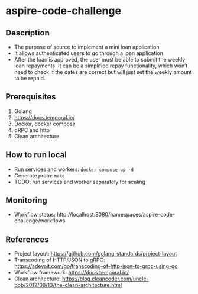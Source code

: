 # aspire-code-challenge

## Description
- The purpose of source to implement a mini loan application
- It allows authenticated users to go through a loan application
- After the loan is approved, the user must be able to submit the weekly loan repayments. 
It can be a simplified repay functionality, which won’t need to check if the dates are correct but will just set the weekly amount to be repaid.


## Prerequisites
1. Golang
2. https://docs.temporal.io/
3. Docker, docker compose
4. gRPC and http
5. Clean architecture

## How to run local
- Run services and workers: `docker compose up -d`
- Generate proto: `make`
- TODO: run services and worker separately for scaling

## Monitoring
- Workflow status: http://localhost:8080/namespaces/aspire-code-challenge/workflows

## References
- Project layout: https://github.com/golang-standards/project-layout
- Transcoding of HTTP/JSON to gRPC: https://adevait.com/go/transcoding-of-http-json-to-grpc-using-go
- Workflow framework: https://docs.temporal.io/
- Clean architecture: https://blog.cleancoder.com/uncle-bob/2012/08/13/the-clean-architecture.html

